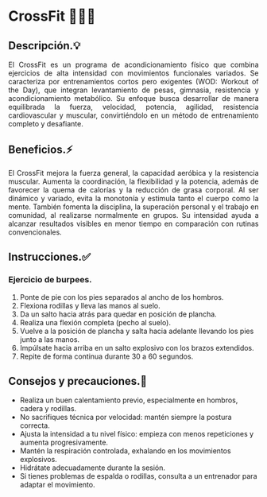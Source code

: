 # CrossFit 🏋️‍♂️🔥


## Descripción.💡

<p align="justify">El CrossFit es un programa de acondicionamiento físico que combina ejercicios de alta intensidad con movimientos funcionales variados. Se caracteriza por entrenamientos cortos pero exigentes (WOD: Workout of the Day), que integran levantamiento de pesas, gimnasia, resistencia y acondicionamiento metabólico. Su enfoque busca desarrollar de manera equilibrada la fuerza, velocidad, potencia, agilidad, resistencia cardiovascular y muscular, convirtiéndolo en un método de entrenamiento completo y desafiante.</p>


## Beneficios.⚡

<p align="justify">El CrossFit mejora la fuerza general, la capacidad aeróbica y la resistencia muscular. Aumenta la coordinación, la flexibilidad y la potencia, además de favorecer la quema de calorías y la reducción de grasa corporal. Al ser dinámico y variado, evita la monotonía y estimula tanto el cuerpo como la mente. También fomenta la disciplina, la superación personal y el trabajo en comunidad, al realizarse normalmente en grupos. Su intensidad ayuda a alcanzar resultados visibles en menor tiempo en comparación con rutinas convencionales.</p>


## Instrucciones.✅
### Ejercicio de burpees.

1. Ponte de pie con los pies separados al ancho de los hombros.
2. Flexiona rodillas y lleva las manos al suelo.
3. Da un salto hacia atrás para quedar en posición de plancha.
4. Realiza una flexión completa (pecho al suelo).
5. Vuelve a la posición de plancha y salta hacia adelante llevando los pies junto a las manos.
6. Impúlsate hacia arriba en un salto explosivo con los brazos extendidos.
7. Repite de forma continua durante 30 a 60 segundos.


## Consejos y precauciones.🚧

- Realiza un buen calentamiento previo, especialmente en hombros, cadera y rodillas.
- No sacrifiques técnica por velocidad: mantén siempre la postura correcta.
- Ajusta la intensidad a tu nivel físico: empieza con menos repeticiones y aumenta progresivamente.
- Mantén la respiración controlada, exhalando en los movimientos explosivos.
- Hidrátate adecuadamente durante la sesión.
- Si tienes problemas de espalda o rodillas, consulta a un entrenador para adaptar el movimiento.